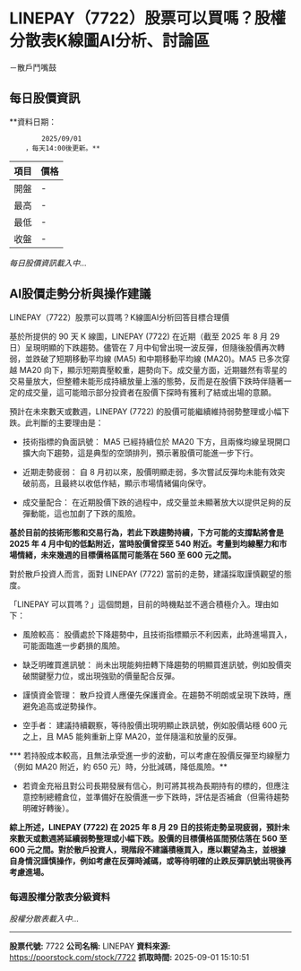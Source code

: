 # LINEPAY（7722）股票可以買嗎？股權分散表K線圖AI分析、討論區
－散戶鬥嘴鼓

## 每日股價資訊

**資料日期：
        
            2025/09/01
        ，每天14:00後更新。**

| 項目 | 價格 |
|------|------|
| 開盤 | - |
| 最高 | - |
| 最低 | - |
| 收盤 | - |

*每日股價資訊載入中...*

## AI股價走勢分析與操作建議

LINEPAY（7722）股票可以買嗎？K線圖AI分析回答目標合理價

基於所提供的 90 天 K 線圖，LINEPAY (7722) 在近期（截至 2025 年 8 月 29 日）呈現明顯的下跌趨勢。儘管在 7 月中旬曾出現一波反彈，但隨後股價再次轉弱，並跌破了短期移動平均線 (MA5) 和中期移動平均線 (MA20)。MA5 已多次穿越 MA20 向下，顯示短期賣壓較重，趨勢向下。成交量方面，近期雖然有零星的交易量放大，但整體未能形成持續放量上漲的態勢，反而是在股價下跌時伴隨著一定的成交量，這可能暗示部分投資者在股價下探時有獲利了結或出場的意願。

預計在未來數天或數週，LINEPAY (7722) 的股價可能繼續維持弱勢整理或小幅下跌。此判斷的主要理由是：

*   技術指標的負面訊號： MA5 已經持續位於 MA20 下方，且兩條均線呈現開口擴大向下趨勢，這是典型的空頭排列，預示著股價可能進一步下行。

*   近期走勢疲弱： 自 8 月初以來，股價明顯走弱，多次嘗試反彈均未能有效突破前高，且最終以收低作結，顯示市場情緒偏向保守。

*   成交量配合： 在近期股價下跌的過程中，成交量並未顯著放大以提供足夠的反彈動能，這也加劇了下跌的風險。

**基於目前的技術形態和交易行為，若此下跌趨勢持續，下方可能的支撐點將會是 2025 年 4 月中旬的低點附近，當時股價曾探至 540 附近。考量到均線壓力和市場情緒，未來幾週的目標價格區間可能落在 560 至 600 元之間。**

對於散戶投資人而言，面對 LINEPAY (7722) 當前的走勢，建議採取謹慎觀望的態度。

「LINEPAY 可以買嗎？」這個問題，目前的時機點並不適合積極介入。理由如下：

*   風險較高： 股價處於下降趨勢中，且技術指標顯示不利因素，此時進場買入，可能面臨進一步虧損的風險。

*   缺乏明確買進訊號： 尚未出現能夠扭轉下降趨勢的明顯買進訊號，例如股價突破關鍵壓力位，或出現強勁的價量配合反彈。

*   謹慎資金管理： 散戶投資人應優先保護資金。在趨勢不明朗或呈現下跌時，應避免追高或逆勢操作。

*   空手者： 建議持續觀察，等待股價出現明顯止跌訊號，例如股價站穩 600 元之上，且 MA5 能夠重新上穿 MA20，並伴隨溫和放量的反彈。

***   若持股成本較高，且無法承受進一步的波動，可以考慮在股價反彈至均線壓力（例如 MA20 附近，約 650 元）時，分批減碼，降低風險。**

*   若資金充裕且對公司長期發展有信心，則可將其視為長期持有的標的，但應注意控制總體倉位，並準備好在股價進一步下跌時，評估是否補倉（但需待趨勢明確好轉後）。

**綜上所述，LINEPAY (7722) 在 2025 年 8 月 29 日的技術走勢呈現疲弱，預計未來數天或數週將延續弱勢整理或小幅下跌。股價的目標價格區間預估落在 560 至 600 元之間。對於散戶投資人，現階段不建議積極買入，應以觀望為主，並根據自身情況謹慎操作，例如考慮在反彈時減碼，或等待明確的止跌反彈訊號出現後再考慮進場。**

### 每週股權分散表分級資料

*股權分散表載入中...*

---

**股票代號:** 7722
**公司名稱:** LINEPAY
**資料來源:** https://poorstock.com/stock/7722
**抓取時間:** 2025-09-01 15:10:51